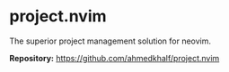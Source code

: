 # project.nvim

The superior project management solution for neovim.

**Repository:** <https://github.com/ahmedkhalf/project.nvim>
